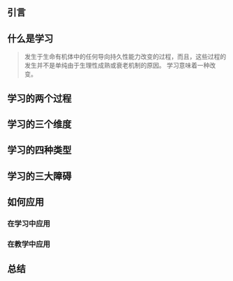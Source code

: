 ## 引言
## 什么是学习
>发生于生命有机体中的任何导向持久性能力改变的过程，而且，这些过程的发生并不是单纯由于生理性成熟或衰老机制的原因。
学习意味着一种改变。

## 学习的两个过程
## 学习的三个维度
## 学习的四种类型
## 学习的三大障碍
## 如何应用
### 在学习中应用
### 在教学中应用
## 总结